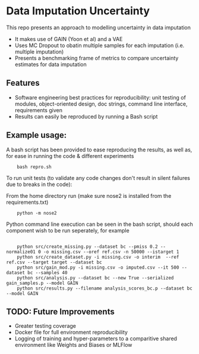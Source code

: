 # Data Imputation Uncertainty

This repo presents an approach to modelling uncertainty in data imputation

- It makes use of GAIN (Yoon et al) and a VAE
- Uses MC Dropout to obatin multiple samples for each imputation (i.e. multiple imputation)
- Presents a benchmarking frame of metrics to compare uncertainty estimates for data imputation



## Features
* Software engineering best practices for reproducibility: unit testing of modules, object-oriented design, doc strings, command line interface, requirements given
* Results can easily be reproduced by running a Bash script


## Example usage:

A bash script has been provided to ease reproducing the results, as well as, for ease in running the code & different experiments

```
    bash repro.sh
```

To run unit tests (to validate any code changes don't result in silent failures due to breaks in the code):

From the home directory run (make sure nose2 is installed from the requirements.txt)

```
    python -m nose2 
```

Python command line execution can be seen in the bash script, should each component wish to be run seperately, for example

```
    
    python src/create_missing.py --dataset bc --pmiss 0.2 --normalize01 0 -o missing.csv --oref ref.csv -n 50000 --istarget 1
	python src/create_dataset.py -i missing.csv -o interim  --ref ref.csv --target target --dataset bc
	python src/gain_mod.py -i missing.csv -o imputed.csv --it 500 --dataset bc --samples 40
	python src/analysis.py --dataset bc --new True --serialized gain_samples.p --model GAIN
	python src/results.py --filename analysis_scores_bc.p --dataset bc --model GAIN

```

## TODO: Future Improvements

  * Greater testing coverage
  * Docker file for full environment reproducibility
  * Logging of training and hyper-parameters to a comparitive shared environment like Weights and Biases or MLFlow
